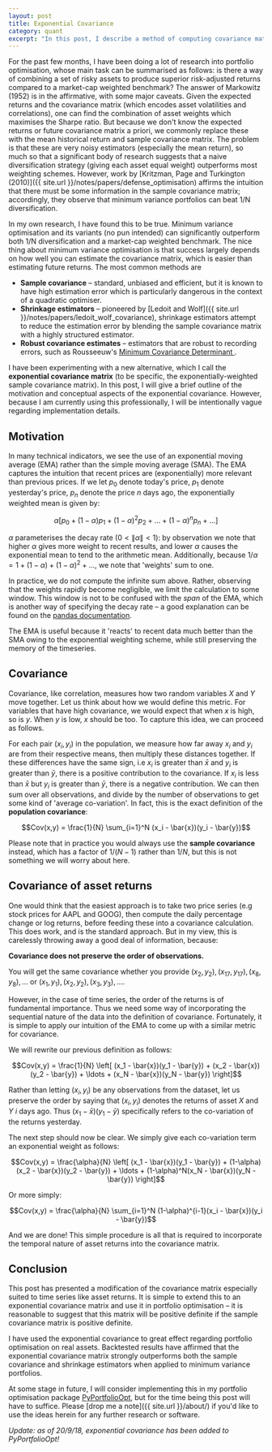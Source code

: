 ```yaml
---
layout: post
title: Exponential Covariance
category: quant
excerpt: "In this post, I describe a method of computing covariance matrices that gives additional weight to recent observations. This is particularly important in the field of financial portfolio optimisation, wherein a better estimate of future covariance can create significant value."
---
```


For the past few months, I have been doing a lot of research into portfolio optimisation, whose main task can be summarised as follows: is there a way of combining a set of risky assets to produce superior risk-adjusted returns compared to a market-cap weighted benchmark?
The answer of Markowitz (1952) is in the affirmative, with some major caveats. Given the expected returns and the covariance matrix (which encodes asset volatilities and correlations), one can find the combination of asset weights which maximises the Sharpe ratio. But because we don't know the expected returns or future covariance matrix a priori, we commonly replace these with the mean historical return and sample covariance matrix. The problem is that these are very noisy estimators (especially the mean return), so much so that a significant body of research suggests that a naive diversification strategy (giving each asset equal weight) outperforms most weighting schemes. However, work by [Kritzman, Page and Turkington (2010)]({{ site.url }}/notes/papers/defense_optimisation) affirms the intuition that there must be some information in the sample covariance matrix; accordingly, they observe that minimum variance portfolios can beat 1/N diversification.


In my own research, I have found this to be true. Minimum variance optimisation and its variants (no pun intended) can significantly outperform both 1/N diversification and a market-cap weighted benchmark. The nice thing about minimum variance optimisation is that success largely depends on how well you can estimate the covariance matrix, which is easier than estimating future returns. The most common methods are

- **Sample covariance** – standard, unbiased and efficient, but it is known to have high estimation error which is particularly dangerous in the context of a quadratic optimiser.
- **Shrinkage estimators** – pioneered by [Ledoit and Wolf]({{ site.url }}/notes/papers/ledoit_wolf_covariance), shrinkage estimators attempt to reduce the estimation error by blending the sample covariance matrix with a highly structured estimator. 
- **Robust covariance estimates** – estimators that are robust to recording errors, such as Rousseeuw's [Minimum Covariance Determinant ](http://scikit-learn.org/stable/modules/covariance.html#minimum-covariance-determinant).


I have been experimenting with a new alternative, which I call the **exponential covariance matrix** (to be specific, the exponentially-weighted sample covariance matrix). In this post, I will give a brief outline of the motivation and conceptual aspects of the exponential covariance. However, because I am currently using this professionally, I will be intentionally vague regarding implementation details.

## Motivation

In many technical indicators, we see the use of an exponential moving average (EMA) rather than the simple moving average (SMA). The EMA captures the intuition that recent prices are (exponentially) more relevant than previous prices. If we let $p_0$ denote today's price, $p_1$ denote yesterday's price, $p_n$ denote the price *n* days ago, the exponentially weighted mean is given by:

$$\alpha \left[ p_0 + (1-\alpha) p_1 + (1-\alpha)^2 p_2 + \ldots + (1-\alpha)^n p_n + \ldots\right]$$

$\alpha$ parameterises the decay rate ($0 < \|\alpha\| < 1$): by observation we note that higher $\alpha$ gives more weight to recent results, and lower $\alpha$ causes the exponential mean to tend to the arithmetic mean. Additionally, because $1/\alpha = 1 + (1-\alpha) + (1-\alpha)^2 + \ldots$, we note that 'weights' sum to one. 

In practice, we do not compute the infinite sum above. Rather, observing that the weights rapidly become negligible, we limit the calculation to some window. This window is not to be confused with the *span* of the EMA, which is another way of specifying the decay rate – a good explanation can be found on the [pandas documentation](https://pandas.pydata.org/pandas-docs/stable/generated/pandas.DataFrame.ewm.html).

The EMA is useful because it 'reacts' to recent data much better than the SMA owing to the exponential weighting scheme, while still preserving the memory of the timeseries. 

## Covariance

Covariance, like correlation, measures how two random variables *X* and *Y* move together. Let us think about how we would define this metric. For variables that have high covariance, we would expect that when $x$ is high, so is $y$. When $y$ is low, $x$ should be too. To capture this idea, we can proceed as follows.

For each pair $(x_i, y_i)$ in the population, we measure how far away $x_i$ and $y_i$ are from their respective means, then multiply these distances together. If these differences have the same sign, i.e $x_i$ is greater than $\bar{x}$ and $y_i$ is greater than $\bar{y}$, there is a positive contribution to the covariance. If $x_i$ is less than $\bar{x}$ but $y_i$ is greater than $\bar{y}$, there is a negative contribution. We can then sum over all observations, and divide by the number of observations to get some kind of 'average co-variation'. In fact, this is the exact definition of the **population covariance**:

$$Cov(x,y) = \frac{1}{N} \sum_{i=1}^N (x_i - \bar{x})(y_i - \bar{y})$$

Please note that in practice you would always use the **sample covariance** instead, which has a factor of $1/(N-1)$ rather than $1/N$, but this is not something we will worry about here.


## Covariance of asset returns

One would think that the easiest approach is to take two price series (e.g stock prices for AAPL and GOOG), then compute the daily percentage change or log returns, before feeding these into a covariance calculation. This does work, and is the standard approach. But in my view, this is carelessly throwing away a good deal of information, because:

**Covariance does not preserve the order of observations.**

You will get the same covariance whether you provide $(x_2, y_2), (x_{17}, y_{17}), (x_8, y_8), \ldots$ or $(x_1, y_1), (x_2, y_2), (x_3, y_3), \ldots$. 

However, in the case of time series, the order of the returns is of fundamental importance. Thus we need some way of incorporating the sequential nature of the data into the definition of covariance. Fortunately, it is simple to apply our intuition of the EMA to come up with a similar metric for covariance.

We will rewrite our previous definition as follows: 

$$Cov(x,y) = \frac{1}{N} \left[ (x_1 - \bar{x})(y_1 - \bar{y}) +  (x_2 - \bar{x})(y_2 - \bar{y}) + \ldots +  (x_N - \bar{x})(y_N - \bar{y}) \right]$$

Rather than letting $(x_i, y_i)$ be any observations from the dataset, let us preserve the order by saying that $(x_i, y_i)$ denotes the returns of asset *X* and *Y* $i$ days ago. Thus $(x_1 - \bar{x})(y_1 - \bar{y})$ specifically refers to the co-variation of the returns yesterday.

The next step should now be clear. We simply give each co-variation term an exponential weight as follows:

$$Cov(x,y) = \frac{\alpha}{N} \left[ (x_1 - \bar{x})(y_1 - \bar{y}) +  (1-\alpha)(x_2 - \bar{x})(y_2 - \bar{y}) + \ldots +  (1-\alpha)^N(x_N - \bar{x})(y_N - \bar{y}) \right]$$

Or more simply:

$$Cov(x,y) = \frac{\alpha}{N} \sum_{i=1}^N (1-\alpha)^{i-1}(x_i - \bar{x})(y_i - \bar{y})$$

And we are done! This simple procedure is all that is required to incorporate the temporal nature of asset returns into the covariance matrix.

## Conclusion

This post has presented a modification of the covariance matrix especially suited to time series like asset returns. It is simple to extend this to an exponential covariance matrix and use it in portfolio optimisation – it is reasonable to suggest that this matrix will be positive definite if the sample covariance matrix is positive definite. 

I have used the exponential covariance to great effect regarding portfolio optimisation on real assets. Backtested results have affirmed that the exponential covariance matrix strongly outperforms both the sample covariance and shrinkage estimators when applied to minimum variance portfolios. 

At some stage in future, I will consider implementing this in my portfolio optimisation package [PyPortfolioOpt](https://github.com/robertmartin8/PyPortfolioOpt), but for the time being this post will have to suffice. Please [drop me a note]({{ site.url }}/about/) if you'd like to use the ideas herein for any further research or software.

*Update: as of 20/9/18, exponential covariance has been added to PyPortfolioOpt!*
